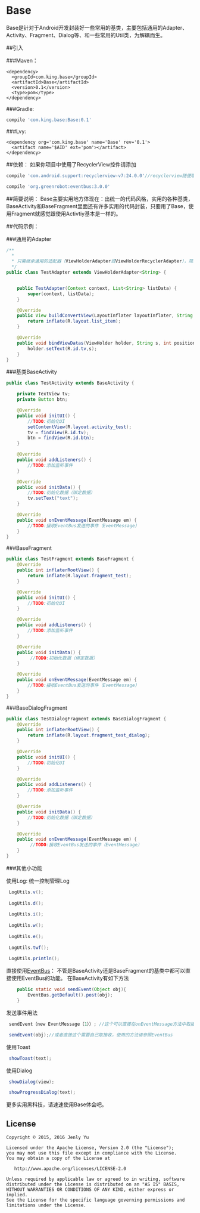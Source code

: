 # Base
Base是针对于Android开发封装好一些常用的基类，主要包括通用的Adapter、Activity、Fragment、Dialog等、和一些常用的Util类，为解耦而生。

##引入

###Maven：
```maven
<dependency>
  <groupId>com.king.base</groupId>
  <artifactId>Base</artifactId>
  <version>0.1</version>
  <type>pom</type>
</dependency>
```
###Gradle:
```gradle
compile 'com.king.base:Base:0.1'
```
###Lvy:
```lvy
<dependency org='com.king.base' name='Base' rev='0.1'>
  <artifact name='$AID' ext='pom'></artifact>
</dependency>
```
##依赖：
如果你项目中使用了RecyclerView控件请添加
```gradle
compile 'com.android.support:recyclerview-v7:24.0.0'//recyclerview随便哪个版本都可以，没有强制说使用24.0.0
```

```gradle
compile 'org.greenrobot:eventbus:3.0.0'
```

##简要说明：
Base主要实用地方体现在：出统一的代码风格，实用的各种基类，BaseActivity和BaseFragment里面还有许多实用的代码封装，只要用了Base，使用Fragment就感觉跟使用Activtiy基本是一样的。

##代码示例：

###通用的Adapter
```Java
/**
  * 
  * 只需继承通用的适配器（ViewHolderAdapter或ViewHolderRecyclerAdapter），简单的几句代码，妈妈再也不同担心我写自定义适配器了。
  */
public class TestAdapter extends ViewHolderAdapter<String> {


    public TestAdapter(Context context, List<String> listData) {
        super(context, listData);
    }

    @Override
    public View buildConvertView(LayoutInflater layoutInflater, String s, int position) {
        return inflate(R.layout.list_item);
    }

    @Override
    public void bindViewDatas(ViewHolder holder, String s, int position) {
        holder.setText(R.id.tv,s);
    }
}

```

###基类BaseActivity
```Java
public class TestActivity extends BaseActivity {

    private TextView tv;
    private Button btn;

    @Override
    public void initUI() {
        //TODO:初始化UI
        setContentView(R.layout.activity_test);
        tv = findView(R.id.tv);
        btn = findView(R.id.btn);
    }

    @Override
    public void addListeners() {
        //TODO:添加监听事件
    }

    @Override
    public void initData() {
        //TODO:初始化数据（绑定数据）
        tv.setText("text");
    }

    @Override
    public void onEventMessage(EventMessage em) {
        //TODO:接收EventBus发送的事件（EventMessage）
    }
}
```

###BaseFragment
```Java
public class TestFragment extends BaseFragment {
    @Override
    public int inflaterRootView() {
        return inflate(R.layout.fragment_test);
    }

    @Override
    public void initUI() {
        //TODO:初始化UI
    }

    @Override
    public void addListeners() {
        //TODO:添加监听事件
    }

    @Override
    public void initData() {
         //TODO:初始化数据（绑定数据）
    }

    @Override
    public void onEventMessage(EventMessage em) {
        //TODO:接收EventBus发送的事件（EventMessage）
    }
}
```
###BaseDialogFragment
```Java
public class TestDialogFragment extends BaseDialogFragment {
    @Override
    public int inflaterRootView() {
        return inflate(R.layout.fragment_test_dialog);
    }

    @Override
    public void initUI() {
        //TODO:初始化UI
    }

    @Override
    public void addListeners() {
        //TODO:添加监听事件
    }

    @Override
    public void initData() {
        //TODO:初始化数据（绑定数据）
    }

    @Override
    public void onEventMessage(EventMessage em) {
         //TODO:接收EventBus发送的事件（EventMessage）
    }
}
```
###其他小功能

使用Log:
统一控制管理Log
```Java
 LogUtils.v(); 
 
 LogUtils.d();
 
 LogUtils.i();
 
 LogUtils.w();
 
 LogUtils.e();
 
 LogUtils.twf();
 
 LogUtils.println();
```

直接使用[EventBus](https://github.com/greenrobot/EventBus)：
    不管是BaseActivity还是BaseFragment的基类中都可以直接使用EventBus的功能。
    在BaseActivity有如下方法
```Java
    public static void sendEvent(Object obj){
        EventBus.getDefault().post(obj);
    }
```
发送事件用法
```Java
 sendEvent（new EventMessage（1））; //这个可以直接在onEventMessage方法中取接收发送的事件消息
```
```Java
 sendEvent(obj);//或者直接这个需要自己取接收，使用的方法请参照EventBus
```

使用Toast
```Java
 showToast(text);
```

使用Dialog
```Java
 showDialog(view);
```
```Java
 showProgressDialog(text);
```

更多实用黑科技，请速速使用Base体会吧。


## License

    Copyright © 2015, 2016 Jenly Yu 

    Licensed under the Apache License, Version 2.0 (the "License");
    you may not use this file except in compliance with the License.
    You may obtain a copy of the License at

       http://www.apache.org/licenses/LICENSE-2.0

    Unless required by applicable law or agreed to in writing, software
    distributed under the License is distributed on an "AS IS" BASIS,
    WITHOUT WARRANTIES OR CONDITIONS OF ANY KIND, either express or implied.
    See the License for the specific language governing permissions and
    limitations under the License.


